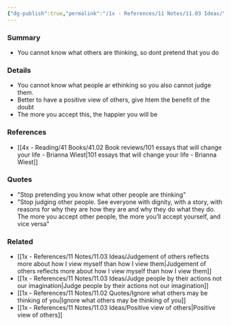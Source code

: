 ```yaml
---
{"dg-publish":true,"permalink":"/1x - References/11 Notes/11.03 Ideas/You dont know what people are thinking/","title":"You dont know what people are thinking","created":"2022-11-14T21:33:33.000+03:00","updated":"2024-02-14T20:18:19.781+03:00"}
---
```



### Summary
- You cannot know what others are thinking, so dont pretend that you do

### Details
- You cannot know what people ar ethinking so you also cannot judge them.
- Better to have a positive view of others, give htem the benefit of the doubt
- The more you accept this, the happier you will be

### References
- [[4x - Reading/41 Books/41.02 Book reviews/101 essays that will change your life - Brianna Wiest\|101 essays that will change your life - Brianna Wiest]]

### Quotes
- "Stop pretending you know what other people are thinking"
- "Stop judging other people. See everyone with dignity, with a story, with reasons for why they are how they are and why they do what they do. The more you accept other people, the more you’ll accept yourself, and vice versa"

### Related
- [[1x - References/11 Notes/11.03 Ideas/Judgement of others reflects more about how I view myself than how I view them\|Judgement of others reflects more about how I view myself than how I view them]]
- [[1x - References/11 Notes/11.03 Ideas/Judge people by their actions not our imagination\|Judge people by their actions not our imagination]]
- [[1x - References/11 Notes/11.02 Quotes/Ignore what others may be thinking of you\|Ignore what others may be thinking of you]]
- [[1x - References/11 Notes/11.03 Ideas/Positive view of others\|Positive view of others]]